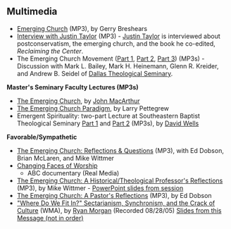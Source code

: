 ## Multimedia

-   [Emerging Church](http://www.acts29network.org/media/audio/reformission/breakouts/breshears/110904_B2_emergantvillage_Breshears.mp3)
    (MP3), by Gerry Breshears
-   [Interview with Justin Taylor](http://www.desiringgod.org/media/mp3/interviews/justintaylor_interview_cdr_reclaiming.mp3)
    (MP3) -
    [Justin Taylor](/index.php?title=Justin_Taylor&action=edit&redlink=1 "Justin Taylor (page does not exist)")
    is interviewed about postconservatism, the emerging church, and the
    book he co-edited, *Reclaiming the Center*.
-   The Emerging Church Movement
    ([Part 1](http://boss.streamos.com/download/dts/feeds/dialogue/mp3/Emerging_ChurchPod1.mp3),
    [Part 2](http://boss.streamos.com/download/dts/feeds/dialogue/mp3/Emerging_Churchpod2.mp3),
    [Part 3](http://boss.streamos.com/download/dts/feeds/dialogue/mp3/Emerging_Churchpod3.mp3))
    (MP3s) - Discussion with Mark L. Bailey, Mark H. Heinemann, Glenn
    R. Kreider, and Andrew B. Seidel of
    [Dallas Theological Seminary](/Dallas_Theological_Seminary "Dallas Theological Seminary").

**Master's Seminary Faculty Lectures (MP3s)**

-   [The Emerging Church](http://audio.tms.edu/filetransupdated.asp?id=54&fn=01_24_2006_John_MacArthur_Emerging_Church_Movement.mp3&ministry_id=3),
    by [John MacArthur](/John_MacArthur "John MacArthur")
-   [The Emerging Church Paradigm](http://audio.tms.edu/filetransupdated.asp?id=62&fn=01_31_2006),
    by Larry Pettegrew
-   Emergent Spirituality: two-part Lecture at Southeastern Baptist
    Theological Seminary
    [Part 1](http://sebts.edu/chapel/getFile.cfm?FileID=140) and
    [Part 2](http://sebts.edu/chapel/getFile.cfm?FileID=138) (MP3s), by
    [David Wells](/David_Wells "David Wells")

**Favorable/Sympathetic**

-   [The Emerging Church: Reflections & Questions](http://media.gospelcom.net/cornerstone/grts/chapel/2005-09-12-Question%20and%20Answer%20Time-Talking%20Points%20Session%205.mp3)
    (MP3), with Ed Dobson, Brian McLaren, and Mike Wittmer
-   [Changing Faces of Worship](http://www.fbcspringdale.org/Changing_Faces.rm)
    - ABC documentary (Real Media)
-   [The Emerging Church: A Historical/Theological Professor's Reflections](http://media.gospelcom.net/cornerstone/grts/chapel/2005-09-12-Mike%20Wittmer-Talking%20Points%20Session%202.mp3)
    (MP3), by Mike Wittmer -
    [PowerPoint slides from session](http://assets.cornerstone.edu/pages/1316/File/Talking%20Points%20Session%203%20-%20Wittmer.ppt)
-   [The Emerging Church: A Pastor's Reflections](http://media.gospelcom.net/cornerstone/grts/chapel/2005-09-12-Ed%20Dobson-Talking%20Points%20Session%203.mp3)
    (MP3), by Ed Dobson
-   ["Where Do We Fit In?" Sectarianism, Synchronism, and the Crack of Culture](http://mycenterpoint.org/media/audio/source/August-28-2005_ryan.wma)
    (WMA), by
    [Ryan Morgan](http://www.mycenterpoint.org/content/bios/ryan.html)
    (Recorded 08/28/05)
    [Slides from this Message (not in order)](http://www.mycenterpoint.org/media/audio/slideshows/Where%20Do%20We%20Fit%20In/Where%20Do%20We%20Fit%20In%20(August%2028-05)/default.htm)



